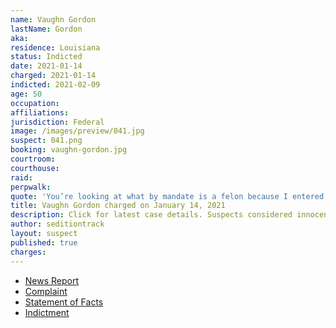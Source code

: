 ```yaml
---
name: Vaughn Gordon
lastName: Gordon
aka:
residence: Louisiana
status: Indicted
date: 2021-01-14
charged: 2021-01-14
indicted: 2021-02-09
age: 50
occupation:
affiliations:
jurisdiction: Federal
image: /images/preview/041.jpg
suspect: 041.png
booking: vaughn-gordon.jpg
courtroom:
courthouse:
raid:
perpwalk:
quote: 'You’re looking at what by mandate is a felon because I entered into the Capitol during the riot'
title: Vaughn Gordon charged on January 14, 2021
description: Click for latest case details. Suspects considered innocent until proven guilty.
author: seditiontrack
layout: suspect
published: true
charges:
---
```


- [News Report](https://www.theadvocate.com/acadiana/news/article_489d5514-56b3-11eb-bbbb-2b9a6a6e6984.html)
- [Complaint](https://www.justice.gov/opa/page/file/1354986/download)
- [Statement of Facts](https://www.justice.gov/opa/page/file/1354991/download)
- [Indictment](https://www.justice.gov/usao-dc/case-multi-defendant/file/1366086/download)
